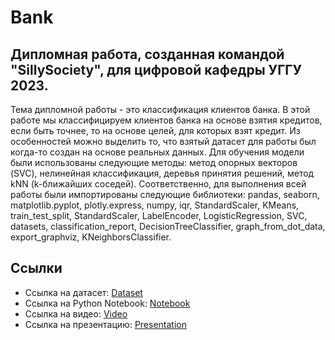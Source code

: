 # Bank
## Дипломная работа, созданная командой "SillySociety", для цифровой кафедры УГГУ 2023.
Тема дипломной работы - это классификация клиентов банка. В этой работе мы классифицируем клиентов банка на основе взятия кредитов, если быть точнее, то на основе целей, для которых взят кредит.
Из особенностей можно выделить то, что взятый датасет для работы был когда-то создан на основе реальных данных.
Для обучения модели были использованы следующие методы: метод опорных векторов (SVC), нелинейная классификация, деревья принятия решений, метод kNN (k-ближайших соседей).
Соответственно, для выполнения всей работы были импортированы следующие библиотеки: pandas, seaborn, matplotlib.pyplot, plotly.express, numpy, iqr, StandardScaler, KMeans, train_test_split, StandardScaler, LabelEncoder, LogisticRegression, SVC, datasets, classification_report, DecisionTreeClassifier, graph_from_dot_data, export_graphviz, KNeighborsClassifier.

## Ссылки
* Ссылка на датасет: [Dataset](/sources/data.csv)
* Ссылка на Python Notebook: [Notebook](/sources/kyrs.ipynb)
* Ссылка на видео: [Video](https://disk.yandex.ru/d/9G5Xs-eiCvrtCQ/2023-06-05%2005-02-21.mkv)
* Ссылка на презентацию: [Presentation](/sources/pres.pptx)
